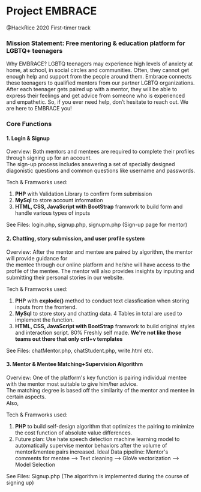 # Project EMBRACE
@HackRice 2020 First-timer track

### Mission Statement: Free mentoring & education platform for LGBTQ+ teenagers

Why EMBRACE?
LGBTQ teenagers may experience high levels of anxiety at home, at school, in social circles and communities. Often, they cannot get enough help and support from the people around them. 
Embrace connects these teenagers to qualified mentors from our partner LGBTQ organizations. After each teenager gets paired up with a mentor, they will be able to express their feelings and get advice from someone who is experienced and empathetic. 
So, if you ever need help, don’t hesitate to reach out. We are here to EMBRACE you!

### Core Functions

#### 1. Login & Signup
Overview: Both mentors and mentees are required to complete their profiles through signing up for an account.  
The sign-up process includes answering a set of specially designed diagonistic questions and common questions like username and passwords.  

Tech & Framworks used: 
1. **PHP** with Validation Library to confirm form submission
2. **MySql** to store account information
3. **HTML, CSS, JavaScript with BootStrap** framwork to build form and handle various types of inputs

See Files: login.php, signup.php, signupm.php (Sign-up page for mentor)

#### 2. Chatting, story submission, and user profile system
Overview: After the mentor and mentee are paired by algorithm, the mentor will provide guidance for  
the mentee through our online platform and he/she will have access to the profile of the mentee. 
The mentor will also provides insights by inputing and submitting their personal stories in our website.

Tech & Framworks used:
1. **PHP** with **explode()** method to conduct text classfication when storing inputs from the frontend.
2. **MySql** to store story and chatting data. 4 Tables in total are used to implement the function.
3. **HTML, CSS, JavaScript with BootStrap** framwork to build original styles and interaction script. 80% Freshly self made. **We're not like those teams out there that only crtl+v templates**

See Files: chatMentor.php, chatStudent.php, write.html etc.

#### 3. Mentor & Mentee Matching+Supervision Algorithm 
Overview: One of the platform's key function is pairing individual mentee with the mentor most suitable to give him/her advice.  
The matching degree is based off the similarity of the mentor and mentee in certain aspects.  
Also,

Tech & Framworks used:
1. **PHP** to build self-design algorithm that optimizes the pairing to minimize the cost function of absolute value differences.
2. Future plan: Use hate speech detection machine learning model to automatically supervise mentor behaviors after the volume of mentor&mentee pairs increased. 
Ideal Data pipeline: Mentor's comments for mentee --> Text cleaning --> GloVe vectorization --> Model Selection

See Files: Signup.php (The algorithm is implemented during the course of signing up)

